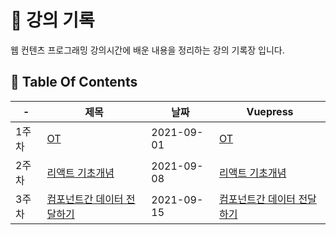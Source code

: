 # 📒 강의 기록

웹 컨텐츠 프로그래밍 강의시간에 배운 내용을 정리하는 강의 기록장 입니다.

## 📁 Table Of Contents

| -     | 제목                                                                                                                   | 날짜       | Vuepress                                                                                                     |
| ----- | ---------------------------------------------------------------------------------------------------------------------- | ---------- | ------------------------------------------------------------------------------------------------------------ |
| 1주차 | [OT](https://dalcon10028.github.io/movie_app_2021/tree/master/docs/src/review-note/2021-09-01)                         | 2021-09-01 | [OT](https://dalcon10028.github.io/web-contents-programming/review-note/2021-09-01/)                         |
| 2주차 | [리액트 기초개념](https://dalcon10028.github.io/movie_app_2021/tree/master/docs/src/review-note/2021-09-08)            | 2021-09-08 | [리액트 기초개념](https://dalcon10028.github.io/web-contents-programming/review-note/2021-09-08/)            |
| 3주차 | [컴포넌트간 데이터 전달하기](https://dalcon10028.github.io/movie_app_2021/tree/master/docs/src/review-note/2021-09-08) | 2021-09-15 | [컴포넌트간 데이터 전달하기](https://dalcon10028.github.io/web-contents-programming/review-note/2021-09-08/) |
